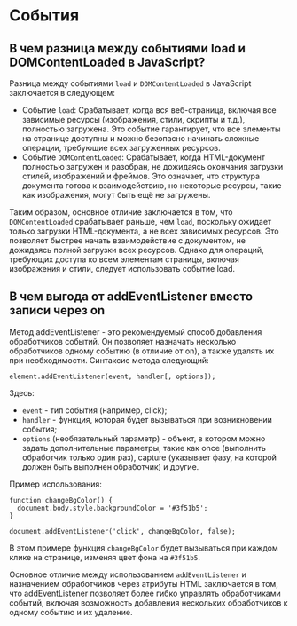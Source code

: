# События

## В чем разница между событиями load и DOMContentLoaded в JavaScript?
Разница между событиями `load` и `DOMContentLoaded` в JavaScript заключается в следующем:

- Событие `load`: Срабатывает, когда вся веб-страница, включая все зависимые ресурсы (изображения, стили, скрипты и т.д.), полностью загружена. Это событие гарантирует, что все элементы на странице доступны и можно безопасно начинать сложные операции, требующие всех загруженных ресурсов.
- Событие `DOMContentLoaded`: Срабатывает, когда HTML-документ полностью загружен и разобран, не дожидаясь окончания загрузки стилей, изображений и фреймов. Это означает, что структура документа готова к взаимодействию, но некоторые ресурсы, такие как изображения, могут быть ещё не загружены.

Таким образом, основное отличие заключается в том, что `DOMContentLoaded` срабатывает раньше, чем `load`, поскольку ожидает только загрузки HTML-документа, а не всех зависимых ресурсов. Это позволяет быстрее начать взаимодействие с документом, не дожидаясь полной загрузки всех ресурсов. Однако для операций, требующих доступа ко всем элементам страницы, включая изображения и стили, следует использовать событие load.

## В чем выгода от addEventListener вместо записи через on
Метод addEventListener - это рекомендуемый способ добавления обработчиков событий. Он позволяет назначать несколько обработчиков одному событию (в отличие от on), а также удалять их при необходимости. Синтаксис метода следующий:

    element.addEventListener(event, handler[, options]);

Здесь:
- `event` - тип события (например, click);
- `handler` - функция, которая будет вызываться при возникновении события;
- `options` (необязательный параметр) - объект, в котором можно задать дополнительные параметры, такие как once (выполнить обработчик только один раз), capture (указывает фазу, на которой должен быть выполнен обработчик) и другие.

Пример использования:

    function changeBgColor() {
      document.body.style.backgroundColor = '#3f51b5';
    }

    document.addEventListener('click', changeBgColor, false);

В этом примере функция `changeBgColor` будет вызываться при каждом клике на странице, изменяя цвет фона на `#3f51b5`.

Основное отличие между использованием `addEventListener` и назначением обработчиков через атрибуты HTML заключается в том, что addEventListener позволяет более гибко управлять обработчиками событий, включая возможность добавления нескольких обработчиков к одному событию и их удаление.

